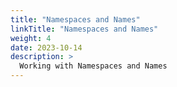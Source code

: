 ```yaml
---
title: "Namespaces and Names"
linkTitle: "Namespaces and Names"
weight: 4
date: 2023-10-14
description: >
  Working with Namespaces and Names
---
```

